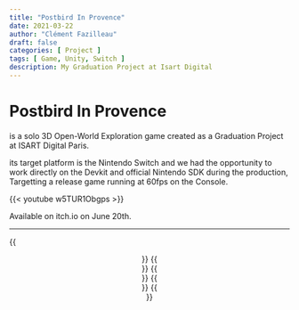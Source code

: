 ```yaml
---
title: "Postbird In Provence"
date: 2021-03-22
author: "Clément Fazilleau"
draft: false
categories: [ Project ]
tags: [ Game, Unity, Switch ]
description: My Graduation Project at Isart Digital
---
```


# Postbird In Provence

is a solo 3D Open-World Exploration game created as a Graduation Project at ISART Digital Paris.

its target platform is the Nintendo Switch and we had the opportunity to work directly on the Devkit and official Nintendo SDK during the production, Targetting a release game running at 60fps on the Console.

{{< youtube w5TUR1Obgps >}}

Available on itch.io on June 20th.

<hr>


{{<center text="Technical and Gameplay Programmers: Julien SOYSOUVANH, Clément FAZILLEAU">}}
{{<center text="Programmers: Adrien BORDES, Colin MONGABURE, Godefroy SALOMON">}}
{{<center text="Artists: Alice HIEN, Mélanie L'HUILLIER, Salomé LYSIMAQUE-CHAPUIS">}}
{{<center text="Sound Designers: Kevin ENGLAND, Sophie PORET">}}
{{<center text="Producers: Boris BODIANSKY, Steven JOUCLA">}}